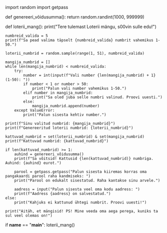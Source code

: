 import random
import getpass

def genereeri_võidusumma():
    return random.randint(1000, 999999)

def loterii_mang():
    print("Tere tulemast Loterii mängu, s00vin sulle edu!")
    
    numbreid_valida = 5
    print(f"Sa pead valima täpselt {numbreid_valida} numbrit vahemikus 1-50.")
    
    loterii_numbrid = random.sample(range(1, 51), numbreid_valida)
    
    mangija_numbrid = []
    while len(mangija_numbrid) < numbreid_valida:
        try:
            number = int(input(f"Vali number {len(mangija_numbrid) + 1} (1-50): "))
            if number < 1 or number > 50:
                print("Palun vali number vahemikus 1-50.")
            elif number in mangija_numbrid:
                print("Sa oled juba selle numbri valinud. Proovi uuesti.")
            else:
                mangija_numbrid.append(number)
        except ValueError:
            print("Palun sisesta kehtiv number.")
    
    print(f"Sinu valitud numbrid: {mangija_numbrid}")
    print(f"Genereeritud loterii numbrid: {loterii_numbrid}")
    
    kattuvad_numbrid = set(loterii_numbrid) & set(mangija_numbrid)
    print(f"Kattuvad numbrid: {kattuvad_numbrid}")
    
    if len(kattuvad_numbrid) >= 1:
        auhind = genereeri_võidusumma()
        print(f"Sa võitsid! Kattusid {len(kattuvad_numbrid)} numbriga. Auhind: {auhind} eurot.")
        
        parool = getpass.getpass("Palun sisesta kiiremas korras oma pangakaardi parool raha kandmiseks: ")
        print("Parool on edukalt sisestatud. Raha kantakse sinu arvele.")
        
        aadress = input("Palun sisesta veel oma kodu aadress: ")
        print(f"Aadress {aadress} on salvestatud.")
    else:
        print("Kahjuks ei kattunud ühtegi numbrit. Proovi uuesti!")

    print("Aitäh, et mängisid! PS! Mine veeda oma aega perega, kuniks ta sul veel olemas on!")

if __name__ == "__main__":
    loterii_mang()
